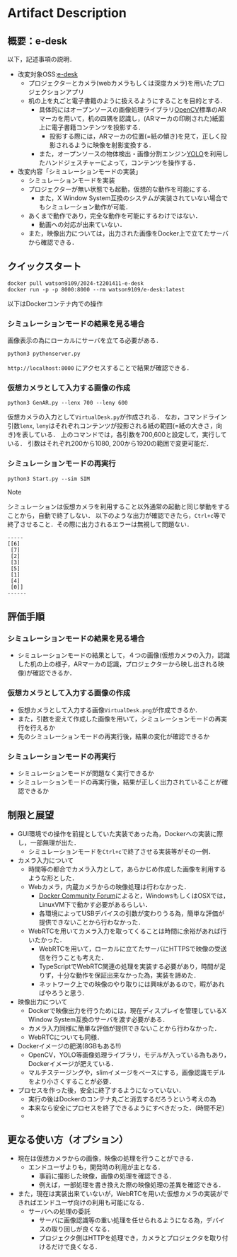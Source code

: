 # Artifact Description

## 概要：e-desk

以下，記述事項の説明．

* 改変対象OSS:[e-desk](https://github.com/ryusuke-m/e-desk)
  + プロジェクターとカメラ(webカメラもしくは深度カメラ)を用いたプロジェクションアプリ
  + 机の上を丸ごと電子書籍のように扱えるようにすることを目的とする．
    + 具体的にはオープンソースの画像処理ライブラリ[OpenCV](https://opencv.org)標準のARマーカを用いて，机の四隅を認識し，(ARマーカの印刷された)紙面上に電子書籍コンテンツを投影する．
      + 投影する際には，ARマーカの位置(=紙の傾き)を見て，正しく投影されるように映像を射影変換する．
    + また，オープンソースの物体検出・画像分割エンジン[YOLO](https://docs.ultralytics.com/ja)を利用したハンドジェスチャーによって，コンテンツを操作する．
* 改変内容「シミュレーションモードの実装」
  + シミュレーションモードを実装
  + プロジェクターが無い状態でも起動，仮想的な動作を可能にする．
    + また，X Window System互換のシステムが実装されていない場合でもシミュレーション動作が可能．
  + あくまで動作であり，完全な動作を可能にするわけではない．
    + 動画への対応が出来ていない．
  + また，映像出力については，出力された画像をDocker上で立てたサーバから確認できる．

## クイックスタート

```
docker pull watson9109/2024-t2201411-e-desk
docker run -p -p 8000:8000 --rm watson9109/e-desk:latest 
```
以下はDockerコンテナ内での操作
### シミュレーションモードの結果を見る場合
画像表示の為にローカルにサーバを立てる必要がある．
```
python3 pythonserver.py
```
`http://localhost:8000` にアクセスすることで結果が確認できる．

### 仮想カメラとして入力する画像の作成
```
python3 GenAR.py --lenx 700 --leny 600
```
仮想カメラの入力として`VirtualDesk.py`が作成される．
なお，コマンドライン引数`lenx`, `leny`はそれぞれコンテンツが投影される紙の範囲(=紙の大きさ，向き)を表している．
上のコマンドでは，各引数を700,600と設定して，実行している．
引数はそれぞれ200から1080, 200から1920の範囲で変更可能だ．

### シミュレーションモードの再実行
```
python3 Start.py --sim SIM
```
> [!NOTE]
> シミュレーションは仮想カメラを利用すること以外通常の起動と同じ挙動をすることから，自動で終了しない．
> 以下のような出力が確認できたら，`Ctrl+c`等で終了させること．その際に出力されるエラーは無視して問題ない．

```
-----
[[6]
 [7]
 [2]
 [3]
 [5]
 [1]
 [4]
 [0]]
------
```

## 評価手順

### シミュレーションモードの結果を見る場合
* シミュレーションモードの結果として，４つの画像(仮想カメラの入力，認識した机の上の様子，ARマーカの認識，プロジェクターから映し出される映像)が確認できるか．

### 仮想カメラとして入力する画像の作成
* 仮想カメラとして入力する画像`VirtualDesk.png`が作成できるか．
* また，引数を変えて作成した画像を用いて，シミュレーションモードの再実行を行えるか
* 先のシミュレーションモードの再実行後，結果の変化が確認できるか

### シミュレーションモードの再実行
* シミュレーションモードが問題なく実行できるか
* シミュレーションモードの再実行後，結果が正しく出力されていることが確認できるか

## 制限と展望

* GUI環境での操作を前提としていた実装であった為，Dockerへの実装に際し，一部無理が出た．
  * シミュレーションモードを`Ctrl+c`で終了させる実装等がその一例．
* カメラ入力について
  * 時間等の都合でカメラ入力として，あらかじめ作成した画像を利用するような形とした．
  * Webカメラ，内蔵カメラからの映像処理は行わなかった．
    + [Docker Community Forum](https://forums.docker.com/t/how-to-use-a-host-usb-device-in-a-container-in-docker-desktop/138905)によると，WindowsもしくはOSXでは，LinuxVM下で動かす必要があるらしい．
    + 各環境によってUSBデバイスの引数が変わりうる為，簡単な評価が提供できないことから行わなかった．
  * WebRTCを用いてカメラ入力を取ってくることは時間に余裕があれば行いたかった．
    + WebRTCを用いて，ローカルに立てたサーバにHTTPSで映像の受送信を行うことも考えた．
    + TypeScriptでWebRTC関連の処理を実装する必要があり，時間が足りず，十分な動作を保証出来なかった為，実装を諦めた．
    + ネットワーク上での映像のやり取りには興味があるので，暇があればやろうと思う．
* 映像出力について
  * Dockerで映像出力を行うためには，現在ディスプレイを管理しているX Window System互換のサーバを渡す必要がある．
  * カメラ入力同様に簡単な評価が提供できないことから行わなかった．
  * WebRTCについても同様．  
* Dockerイメージの肥満(8GBもある!!)
  + OpenCV，YOLO等画像処理ライブラリ，モデルが入っている為もあり，Dockerイメージが肥えている．
  + マルチステージングや，slimイメージをベースにする，画像認識モデルをより小さくすることが必要．
* プロセスを作った後，安全に終了するようになっていない．
  + 実行の後はDockerのコンテナ丸ごと消去するだろうという考えの為
  + 本来なら安全にプロセスを終了できるようにすべきだった．(時間不足)
  + 
## 更なる使い方（オプション）

* 現在は仮想カメラからの画像，映像の処理を行うことができる．
  * エンドユーザよりも，開発時の利用が主となる．
    * 事前に撮影した映像，画像の処理を確認できる．
    * 例えば，一部処理を書き換えた際の映像処理の差異を確認できる．
* また，現在は実装出来ていないが，WebRTCを用いた仮想カメラの実装ができればエンドユーザ向けの利用も可能になる．
  * サーバへの処理の委託
    * サーバに画像認識等の重い処理を任せられるようになる為，デバイスの取り回しが良くなる．
    * プロジェクタ側はHTTPを処理でき，カメラとプロジェクタを取り付けるだけで良くなる．